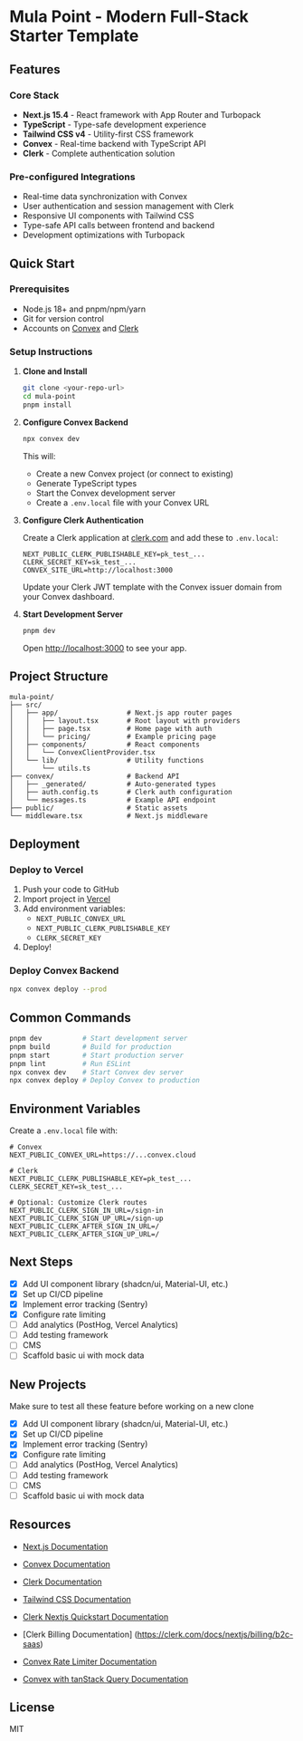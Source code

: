 
# Mula Point - Modern Full-Stack Starter Template

## Features

### Core Stack

- **Next.js 15.4** - React framework with App Router and Turbopack
- **TypeScript** - Type-safe development experience
- **Tailwind CSS v4** - Utility-first CSS framework
- **Convex** - Real-time backend with TypeScript API
- **Clerk** - Complete authentication solution

### Pre-configured Integrations

- Real-time data synchronization with Convex
- User authentication and session management with Clerk
- Responsive UI components with Tailwind CSS
- Type-safe API calls between frontend and backend
- Development optimizations with Turbopack

## Quick Start

### Prerequisites

- Node.js 18+ and pnpm/npm/yarn
- Git for version control
- Accounts on [Convex](https://convex.dev) and [Clerk](https://clerk.com)

### Setup Instructions

1. **Clone and Install**

   ```bash
   git clone <your-repo-url>
   cd mula-point
   pnpm install
   ```

2. **Configure Convex Backend**

   ```bash
   npx convex dev
   ```

   This will:
   - Create a new Convex project (or connect to existing)
   - Generate TypeScript types
   - Start the Convex development server
   - Create a `.env.local` file with your Convex URL

3. **Configure Clerk Authentication**

   Create a Clerk application at [clerk.com](https://clerk.com)
   and add these to `.env.local`:

   ```env
   NEXT_PUBLIC_CLERK_PUBLISHABLE_KEY=pk_test_...
   CLERK_SECRET_KEY=sk_test_...
   CONVEX_SITE_URL=http://localhost:3000
   ```

   Update your Clerk JWT template with the Convex issuer domain
   from your Convex dashboard.

4. **Start Development Server**

   ```bash
   pnpm dev
   ```

   Open [http://localhost:3000](http://localhost:3000) to see your app.

## Project Structure

```
mula-point/
├── src/
│   ├── app/                 # Next.js app router pages
│   │   ├── layout.tsx       # Root layout with providers
│   │   ├── page.tsx         # Home page with auth
│   │   └── pricing/         # Example pricing page
│   ├── components/          # React components
│   │   └── ConvexClientProvider.tsx
│   └── lib/                 # Utility functions
│       └── utils.ts
├── convex/                  # Backend API
│   ├── _generated/          # Auto-generated types
│   ├── auth.config.ts       # Clerk auth configuration
│   └── messages.ts          # Example API endpoint
├── public/                  # Static assets
└── middleware.tsx           # Next.js middleware

```

## Deployment

### Deploy to Vercel

1. Push your code to GitHub
2. Import project in [Vercel](https://vercel.com)
3. Add environment variables:
   - `NEXT_PUBLIC_CONVEX_URL`
   - `NEXT_PUBLIC_CLERK_PUBLISHABLE_KEY`
   - `CLERK_SECRET_KEY`
4. Deploy!

### Deploy Convex Backend

```bash
npx convex deploy --prod
```

## Common Commands

```bash
pnpm dev          # Start development server
pnpm build        # Build for production
pnpm start        # Start production server
pnpm lint         # Run ESLint
npx convex dev    # Start Convex dev server
npx convex deploy # Deploy Convex to production
```

## Environment Variables

Create a `.env.local` file with:

```env
# Convex
NEXT_PUBLIC_CONVEX_URL=https://...convex.cloud

# Clerk
NEXT_PUBLIC_CLERK_PUBLISHABLE_KEY=pk_test_...
CLERK_SECRET_KEY=sk_test_...

# Optional: Customize Clerk routes
NEXT_PUBLIC_CLERK_SIGN_IN_URL=/sign-in
NEXT_PUBLIC_CLERK_SIGN_UP_URL=/sign-up
NEXT_PUBLIC_CLERK_AFTER_SIGN_IN_URL=/
NEXT_PUBLIC_CLERK_AFTER_SIGN_UP_URL=/
```

## Next Steps

- [x] Add UI component library (shadcn/ui, Material-UI, etc.)
- [x] Set up CI/CD pipeline
- [x] Implement error tracking (Sentry)
- [x] Configure rate limiting
- [ ] Add analytics (PostHog, Vercel Analytics)
- [ ] Add testing framework
- [ ] CMS
- [ ] Scaffold basic ui with mock data

## New Projects

Make sure to test all these feature before working on a new clone

- [x] Add UI component library (shadcn/ui, Material-UI, etc.)
- [x] Set up CI/CD pipeline
- [x] Implement error tracking (Sentry)
- [x] Configure rate limiting
- [ ] Add analytics (PostHog, Vercel Analytics)
- [ ] Add testing framework
- [ ] CMS
- [ ] Scaffold basic ui with mock data

## Resources

- [Next.js Documentation](https://nextjs.org/docs)
- [Convex Documentation](https://docs.convex.dev)
- [Clerk Documentation](https://clerk.com/docs)
- [Tailwind CSS Documentation](https://tailwindcss.com/docs)

- [Clerk Nextjs Quickstart Documentation](https://clerk.com/docs/quickstarts/nextjs)
- [Clerk Billing Documentation] (https://clerk.com/docs/nextjs/billing/b2c-saas)

- [Convex Rate Limiter Documentation](https://www.convex.dev/components/rate-limiter)
- [Convex with tanStack Query Documentation](https://docs.convex.dev/client/tanstack-query)


## License

MIT
